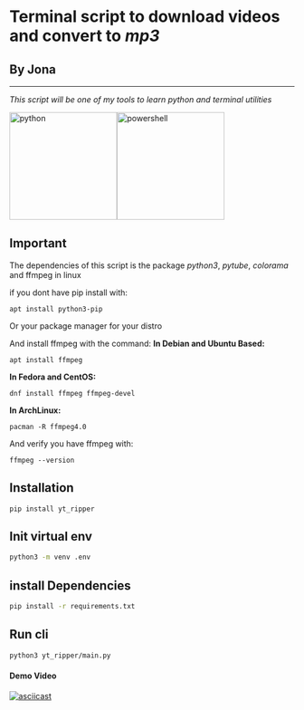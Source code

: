 # __Terminal script__ to download videos and convert to *mp3*
## By Jona
---
 _This script will be one of my tools to learn python and terminal utilities_

<img src="https://i.postimg.cc/YCNfYM5Z/python-logo.png" alt="python" width="190"/><img src="https://i.postimg.cc/kg7wj2vq/powershell-logo.png" alt="powershell" width="190"/>

## Important
The dependencies of this script is the package *python3*, *pytube*, *colorama* and ffmpeg in linux

if you dont have pip install with: 

```
apt install python3-pip
```

Or your package manager for your distro

And install ffmpeg with the command:
**In Debian and Ubuntu Based:**

```
apt install ffmpeg
```
**In Fedora and CentOS:**
```
dnf install ffmpeg ffmpeg-devel
```
**In ArchLinux:** 
```
pacman -R ffmpeg4.0
```
And verify you have ffmpeg with:
```
ffmpeg --version
```

## Installation 

```
pip install yt_ripper
```

## Init virtual env

```bash
python3 -m venv .env
```

## install Dependencies 

```bash
pip install -r requirements.txt 
```

## Run cli

```bash
python3 yt_ripper/main.py
```

#### Demo Video
[![asciicast](https://asciinema.org/a/544630.svg)](https://asciinema.org/a/544630)